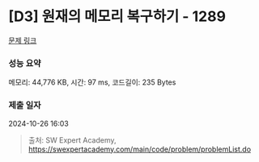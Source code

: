 # [D3] 원재의 메모리 복구하기 - 1289 

[문제 링크](https://swexpertacademy.com/main/code/problem/problemDetail.do?contestProbId=AV19AcoKI9sCFAZN) 

### 성능 요약

메모리: 44,776 KB, 시간: 97 ms, 코드길이: 235 Bytes

### 제출 일자

2024-10-26 16:03



> 출처: SW Expert Academy, https://swexpertacademy.com/main/code/problem/problemList.do